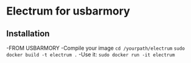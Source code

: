 Electrum for usbarmory
====================

## Installation

-FROM USBARMORY
-Compile your image
 `cd /yourpath/electrum`
 `sudo docker build -t electrum .`
-Use it:
 `sudo docker run -it electrum`

